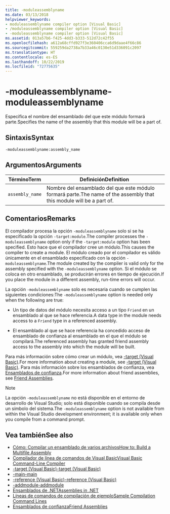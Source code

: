 ```yaml
---
title: -moduleassemblyname
ms.date: 03/13/2018
helpviewer_keywords:
- moduleassemblyname compiler option [Visual Basic]
- /moduleassemblyname compiler option [Visual Basic]
- -moduleassemblyname compiler option [Visual Basic]
ms.assetid: 013a57b6-f425-4dd3-b333-512d72c42f55
ms.openlocfilehash: a612a68cffd927f3e360406cca6d9daae4f66c86
ms.sourcegitcommit: 559259da2738a7b33a46c0130e51d336091c2097
ms.translationtype: HT
ms.contentlocale: es-ES
ms.lasthandoff: 10/22/2019
ms.locfileid: "72775635"
---
```

# <a name="-moduleassemblyname"></a><span data-ttu-id="f0c45-102">-moduleassemblyname</span><span class="sxs-lookup"><span data-stu-id="f0c45-102">-moduleassemblyname</span></span>
<span data-ttu-id="f0c45-103">Especifica el nombre del ensamblado del que este módulo formará parte.</span><span class="sxs-lookup"><span data-stu-id="f0c45-103">Specifies the name of the assembly that this module will be a part of.</span></span>  
  
## <a name="syntax"></a><span data-ttu-id="f0c45-104">Sintaxis</span><span class="sxs-lookup"><span data-stu-id="f0c45-104">Syntax</span></span>  
  
```console  
-moduleassemblyname:assembly_name  
```  
  
## <a name="arguments"></a><span data-ttu-id="f0c45-105">Argumentos</span><span class="sxs-lookup"><span data-stu-id="f0c45-105">Arguments</span></span>  
  
|<span data-ttu-id="f0c45-106">Término</span><span class="sxs-lookup"><span data-stu-id="f0c45-106">Term</span></span>|<span data-ttu-id="f0c45-107">Definición</span><span class="sxs-lookup"><span data-stu-id="f0c45-107">Definition</span></span>|  
|---|---|  
|`assembly_name`|<span data-ttu-id="f0c45-108">Nombre del ensamblado del que este módulo formará parte.</span><span class="sxs-lookup"><span data-stu-id="f0c45-108">The name of the assembly that this module will be a part of.</span></span>|  
  
## <a name="remarks"></a><span data-ttu-id="f0c45-109">Comentarios</span><span class="sxs-lookup"><span data-stu-id="f0c45-109">Remarks</span></span>  
 <span data-ttu-id="f0c45-110">El compilador procesa la opción `-moduleassemblyname` solo si se ha especificado la opción `-target:module`.</span><span class="sxs-lookup"><span data-stu-id="f0c45-110">The compiler processes the `-moduleassemblyname` option only if the `-target:module` option has been specified.</span></span> <span data-ttu-id="f0c45-111">Esto hace que el compilador cree un módulo.</span><span class="sxs-lookup"><span data-stu-id="f0c45-111">This causes the compiler to create a module.</span></span> <span data-ttu-id="f0c45-112">El módulo creado por el compilador es válido únicamente en el ensamblado especificado con la opción `-moduleassemblyname`.</span><span class="sxs-lookup"><span data-stu-id="f0c45-112">The module created by the compiler is valid only for the assembly specified with the `-moduleassemblyname` option.</span></span> <span data-ttu-id="f0c45-113">Si el módulo se coloca en otro ensamblado, se producirán errores en tiempo de ejecución.</span><span class="sxs-lookup"><span data-stu-id="f0c45-113">If you place the module in a different assembly, run-time errors will occur.</span></span>  
  
 <span data-ttu-id="f0c45-114">La opción `-moduleassemblyname` solo es necesaria cuando se cumplen las siguientes condiciones:</span><span class="sxs-lookup"><span data-stu-id="f0c45-114">The `-moduleassemblyname` option is needed only when the following are true:</span></span>  
  
- <span data-ttu-id="f0c45-115">Un tipo de datos del módulo necesita acceso a un tipo `Friend` en un ensamblado al que se hace referencia.</span><span class="sxs-lookup"><span data-stu-id="f0c45-115">A data type in the module needs access to a `Friend` type in a referenced assembly.</span></span>  
  
- <span data-ttu-id="f0c45-116">El ensamblado al que se hace referencia ha concedido acceso de ensamblado de confianza al ensamblado en el que el módulo se compilará.</span><span class="sxs-lookup"><span data-stu-id="f0c45-116">The referenced assembly has granted friend assembly access to the assembly into which the module will be built.</span></span>  
  
 <span data-ttu-id="f0c45-117">Para más información sobre cómo crear un módulo, vea [-target (Visual Basic)](../../../visual-basic/reference/command-line-compiler/target.md).</span><span class="sxs-lookup"><span data-stu-id="f0c45-117">For more information about creating a module, see [-target (Visual Basic)](../../../visual-basic/reference/command-line-compiler/target.md).</span></span> <span data-ttu-id="f0c45-118">Para más información sobre los ensamblados de confianza, vea [Ensamblados de confianza](../../../standard/assembly/friend.md).</span><span class="sxs-lookup"><span data-stu-id="f0c45-118">For more information about friend assemblies, see [Friend Assemblies](../../../standard/assembly/friend.md).</span></span>  
  
> [!NOTE]
> <span data-ttu-id="f0c45-119">La opción `-moduleassemblyname` no está disponible en el entorno de desarrollo de Visual Studio; solo está disponible cuando se compila desde un símbolo del sistema.</span><span class="sxs-lookup"><span data-stu-id="f0c45-119">The `-moduleassemblyname` option is not available from within the Visual Studio development environment; it is available only when you compile from a command prompt.</span></span>  
  
## <a name="see-also"></a><span data-ttu-id="f0c45-120">Vea también</span><span class="sxs-lookup"><span data-stu-id="f0c45-120">See also</span></span>

- [<span data-ttu-id="f0c45-121">Cómo: Compilar un ensamblado de varios archivos</span><span class="sxs-lookup"><span data-stu-id="f0c45-121">How to: Build a Multifile Assembly</span></span>](../../../framework/app-domains/build-multifile-assembly.md)
- [<span data-ttu-id="f0c45-122">Compilador de línea de comandos de Visual Basic</span><span class="sxs-lookup"><span data-stu-id="f0c45-122">Visual Basic Command-Line Compiler</span></span>](../../../visual-basic/reference/command-line-compiler/index.md)
- [<span data-ttu-id="f0c45-123">-target (Visual Basic)</span><span class="sxs-lookup"><span data-stu-id="f0c45-123">-target (Visual Basic)</span></span>](../../../visual-basic/reference/command-line-compiler/target.md)
- [<span data-ttu-id="f0c45-124">-main</span><span class="sxs-lookup"><span data-stu-id="f0c45-124">-main</span></span>](../../../visual-basic/reference/command-line-compiler/main.md)
- [<span data-ttu-id="f0c45-125">-reference (Visual Basic)</span><span class="sxs-lookup"><span data-stu-id="f0c45-125">-reference (Visual Basic)</span></span>](../../../visual-basic/reference/command-line-compiler/reference.md)
- [<span data-ttu-id="f0c45-126">-addmodule</span><span class="sxs-lookup"><span data-stu-id="f0c45-126">-addmodule</span></span>](../../../visual-basic/reference/command-line-compiler/addmodule.md)
- [<span data-ttu-id="f0c45-127">Ensamblados de .NET</span><span class="sxs-lookup"><span data-stu-id="f0c45-127">Assemblies in .NET</span></span>](../../../standard/assembly/index.md)
- [<span data-ttu-id="f0c45-128">Líneas de comandos de compilación de ejemplo</span><span class="sxs-lookup"><span data-stu-id="f0c45-128">Sample Compilation Command Lines</span></span>](../../../visual-basic/reference/command-line-compiler/sample-compilation-command-lines.md)
- [<span data-ttu-id="f0c45-129">Ensamblados de confianza</span><span class="sxs-lookup"><span data-stu-id="f0c45-129">Friend Assemblies</span></span>](../../../standard/assembly/friend.md)

